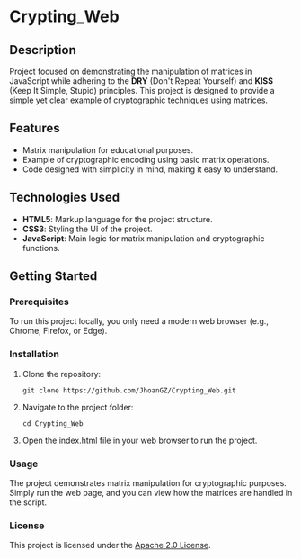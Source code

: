 # Crypting_Web

## Description
Project focused on demonstrating the manipulation of matrices in JavaScript while adhering to the **DRY** (Don't Repeat Yourself) and **KISS** (Keep It Simple, Stupid) principles. This project is designed to provide a simple yet clear example of cryptographic techniques using matrices.

## Features
- Matrix manipulation for educational purposes.
- Example of cryptographic encoding using basic matrix operations.
- Code designed with simplicity in mind, making it easy to understand.

## Technologies Used
- **HTML5**: Markup language for the project structure.
- **CSS3**: Styling the UI of the project.
- **JavaScript**: Main logic for matrix manipulation and cryptographic functions.

## Getting Started

### Prerequisites
To run this project locally, you only need a modern web browser (e.g., Chrome, Firefox, or Edge).

### Installation
1. Clone the repository:
   ```
   git clone https://github.com/JhoanGZ/Crypting_Web.git
   ```

2. Navigate to the project folder:
   ```
   cd Crypting_Web
   ```
3. Open the index.html file in your web browser to run the project.

### Usage
The project demonstrates matrix manipulation for cryptographic purposes. Simply run the web page, and you can view how the matrices are handled in the script.

### License
This project is licensed under the [Apache 2.0 License](https://opensource.org/license/apache-2-0).
